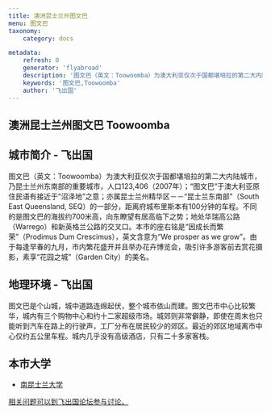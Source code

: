 ```yaml
---
title: 澳洲昆士兰州图文巴
menu: 图文巴
taxonomy:
    category: docs

metadata:
    refresh: 0
    generator: 'flyabroad'
    description: '图文巴（英文：Toowoomba）为澳大利亚仅次于国都堪培拉的第二大内陆城市，乃昆士兰州东南部的重要城市，人口123,406（2007年）；“图文巴”于澳大利亚原住民语有接近于“沼泽地”之意；亦属昆士兰州精华区－－“昆士兰东南部”（South East Queensland, SEQ）的一部分，距离府城布里斯本有100分钟的车程。不同的是图文巴的海拔约700米高，向东瞭望有居高临下之势；地处华瑞高公路（Warrego）和新英格兰公路的交叉口。本市的座右铭是“因成长而繁荣”（Prodimus Dum Crescimus），英文含意为“We prosper as we grow”。由于每逢早春的九月，市内繁花盛开并且举办花卉博览会，吸引许多游客前去赏花摄影，素享“花园之城”（Garden City）的美名。'
    keywords: '图文巴,Toowoomba'
    author: '飞出国'
---
```


## 澳洲昆士兰州图文巴 Toowoomba ##

## 城市简介 - 飞出国 ##

图文巴（英文：Toowoomba）为澳大利亚仅次于国都堪培拉的第二大内陆城市，乃昆士兰州东南部的重要城市，人口123,406（2007年）；“图文巴”于澳大利亚原住民语有接近于“沼泽地”之意；亦属昆士兰州精华区－－“昆士兰东南部”（South East Queensland, SEQ）的一部分，距离府城布里斯本有100分钟的车程。不同的是图文巴的海拔约700米高，向东瞭望有居高临下之势；地处华瑞高公路（Warrego）和新英格兰公路的交叉口。本市的座右铭是“因成长而繁荣”（Prodimus Dum Crescimus），英文含意为“We prosper as we grow”。由于每逢早春的九月，市内繁花盛开并且举办花卉博览会，吸引许多游客前去赏花摄影，素享“花园之城”（Garden City）的美名。

## 地理环境 - 飞出国 ##

图文巴是个山城，城中道路连绵起伏，整个城市依山而建。图文巴市中心比较繁华，城内有三个购物中心和约十二家超级市场。城郊则非常僻静，即使在周末也只能听到汽车在路上的行驶声，工厂分布在居民较少的郊区。最近的郊区地域离市中心仅约五公里车程。城内几乎没有高级酒店，只有二十多家客栈。


## 本市大学 ##

- [南昆士兰大学](../usq)

[相关问题可以到飞出国论坛参与讨论。](http://bbs.fcgvisa.com/t/17276?target=_blank)
